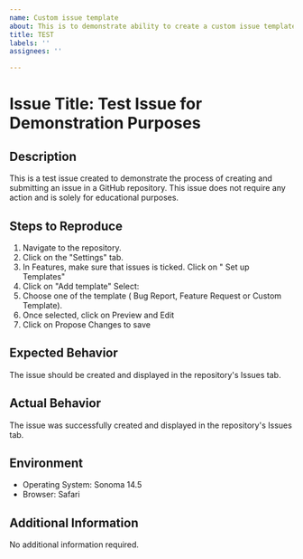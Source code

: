 ```yaml
---
name: Custom issue template
about: This is to demonstrate ability to create a custom issue template.
title: TEST
labels: ''
assignees: ''

---
```


# Issue Title: Test Issue for Demonstration Purposes

## Description
This is a test issue created to demonstrate the process of creating and submitting an issue in a GitHub repository. This issue does not require any action and is solely for educational purposes.

## Steps to Reproduce
1. Navigate to the repository.
2. Click on the "Settings" tab.
3. In Features, make sure that issues is ticked. Click on " Set up Templates"
4. Click on "Add template" Select:
5. Choose one of the template ( Bug Report, Feature Request or Custom Template).
6. Once selected, click on Preview and Edit
7. Click on Propose Changes to save

## Expected Behavior
The issue should be created and displayed in the repository's Issues tab.

## Actual Behavior
The issue was successfully created and displayed in the repository's Issues tab.

## Environment
- Operating System: Sonoma 14.5
- Browser: Safari

## Additional Information
No additional information required.
